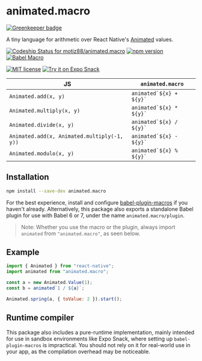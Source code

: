 # animated.macro

[![Greenkeeper badge](https://badges.greenkeeper.io/motiz88/animated.macro.svg)](https://greenkeeper.io/)

A tiny language for arithmetic over React Native's [Animated](https://facebook.github.io/react-native/docs/animations.html) values.

[![Codeship Status for motiz88/animated.macro][codeship-badge]][codeship]
[![npm version][npm-version-badge]][npm-version]
[![Babel Macro][babel-plugin-macros-badge]][babel-plugin-macros]

[![MIT license][license-badge]][license]
[![Try it on Expo Snack][expo-snack-badge]][expo-snack]

[codeship-badge]: https://img.shields.io/codeship/462bfdb0-f022-0135-7380-3a28d0350dfa/master.svg
[codeship]: https://app.codeship.com/projects/271231
[npm-version-badge]: https://img.shields.io/npm/v/animated.macro.svg
[npm-version]: https://www.npmjs.com/animated.macro
[license-badge]: https://img.shields.io/github/license/motiz88/animated.macro.svg
[license]: https://github.com/motiz88/animated.macro/blob/master/LICENSE.md
[babel-plugin-macros-badge]: https://img.shields.io/badge/babel%20macro-%F0%9F%8E%A3-f5da55.svg
[babel-plugin-macros]: https://github.com/kentcdodds/babel-plugin-macros
[expo-snack-badge]: https://img.shields.io/badge/try%20it%20on-Expo%20Snack%20%F0%9F%93%B1-488CCD.svg
[expo-snack]: https://snack.expo.io/HJQfFaj8f

| JS                                          | `animated.macro`            |
| ------------------------------------------- | --------------------------- |
| `Animated.add(x, y)`                        | `` animated`${x} + ${y}` `` |
| `Animated.multiply(x, y)`                   | `` animated`${x} * ${y}` `` |
| `Animated.divide(x, y)`                     | `` animated`${x} / ${y}` `` |
| `Animated.add(x, Animated.multiply(-1, y))` | `` animated`${x} - ${y}` `` |
| `Animated.modulo(x, y)`                     | `` animated`${x} % ${y}` `` |

## Installation

```sh
npm install --save-dev animated.macro
```

For the best experience, install and configure [babel-plugin-macros](https://github.com/kentcdodds/babel-plugin-macros) if you haven't already. Alternatively, this package also exports a standalone Babel plugin for use with Babel 6 or 7, under the name `animated.macro/plugin`.

> Note: Whether you use the macro or the plugin, always import `animated` from `"animated.macro"`, as seen below.

## Example

```js
import { Animated } from "react-native";
import animated from "animated.macro";

const a = new Animated.Value(1);
const b = animated`1 / ${a}`;

Animated.spring(a, { toValue: 2 }).start();
```

## Runtime compiler

This package also includes a pure-runtime implementation, mainly intended for use in sandbox environments like Expo Snack, where setting up `babel-plugin-macros` is impractical. You should not rely on it for real-world use in your app, as the compilation overhead may be noticeable.
